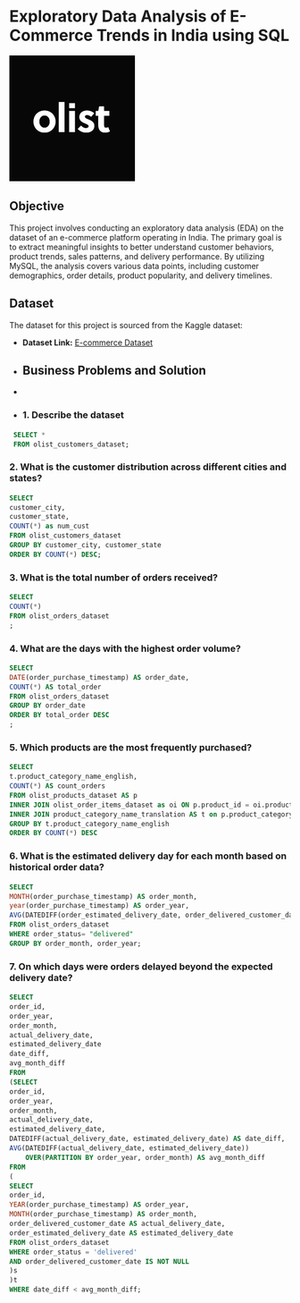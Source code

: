 # Exploratory Data Analysis of E-Commerce Trends in India using SQL
![Ecommerce_logo](https://github.com/itzthealteboy/Exploratory-Data-Analysis-of-E-Commerce-Trends-in-India-using-SQL/blob/main/Olist.png)

## Objective
This project involves conducting an exploratory data analysis (EDA) on the dataset of an e-commerce platform operating in India. The primary goal is to extract meaningful insights to better understand customer behaviors, product trends, sales patterns, and delivery performance. By utilizing MySQL, the analysis covers various data points, including customer demographics, order details, product popularity, and delivery timelines.

## Dataset
The dataset for this project is sourced from the Kaggle dataset:
- **Dataset Link:** [E-commerce Dataset](https://www.kaggle.com/datasets/olistbr/brazilian-ecommerce)

- ## Business Problems and Solution
-
-  ### 1. Describe the dataset
 ```sql
  SELECT *
  FROM olist_customers_dataset;
```

### 2. What is the customer distribution across different cities and states?
```sql
SELECT
customer_city,
customer_state,
COUNT(*) as num_cust
FROM olist_customers_dataset
GROUP BY customer_city, customer_state
ORDER BY COUNT(*) DESC;
```

### 3.  What is the total number of orders received?
```sql
SELECT 
COUNT(*)
FROM olist_orders_dataset
;
```

### 4. What are the days with the highest order volume?
```sql
SELECT 
DATE(order_purchase_timestamp) AS order_date,
COUNT(*) AS total_order
FROM olist_orders_dataset
GROUP BY order_date
ORDER BY total_order DESC
;
```

### 5. Which products are the most frequently purchased?
```sql
SELECT 
t.product_category_name_english,
COUNT(*) AS count_orders
FROM olist_products_dataset AS p
INNER JOIN olist_order_items_dataset as oi ON p.product_id = oi.product_id
INNER JOIN product_category_name_translation AS t on p.product_category_name = t.ï»¿product_category_name
GROUP BY t.product_category_name_english
ORDER BY COUNT(*) DESC
```

### 6. What is the estimated delivery day for each month based on historical order data?
```sql
SELECT
MONTH(order_purchase_timestamp) AS order_month,
year(order_purchase_timestamp) AS order_year,
AVG(DATEDIFF(order_estimated_delivery_date, order_delivered_customer_date)) as esti_diff
FROM olist_orders_dataset
WHERE order_status= "delivered"
GROUP BY order_month, order_year;
```

### 7. On which days were orders delayed beyond the expected delivery date?
```sql
SELECT
order_id,
order_year,
order_month,
actual_delivery_date,
estimated_delivery_date
date_diff,
avg_month_diff
FROM
(SELECT
order_id,
order_year,
order_month,
actual_delivery_date,
estimated_delivery_date,
DATEDIFF(actual_delivery_date, estimated_delivery_date) AS date_diff,
AVG(DATEDIFF(actual_delivery_date, estimated_delivery_date))
	OVER(PARTITION BY order_year, order_month) AS avg_month_diff
FROM
(
SELECT 
order_id,
YEAR(order_purchase_timestamp) AS order_year,
MONTH(order_purchase_timestamp) AS order_month,
order_delivered_customer_date AS actual_delivery_date,
order_estimated_delivery_date AS estimated_delivery_date
FROM olist_orders_dataset
WHERE order_status = 'delivered'
AND order_delivered_customer_date IS NOT NULL
)s
)t
WHERE date_diff < avg_month_diff;
```
